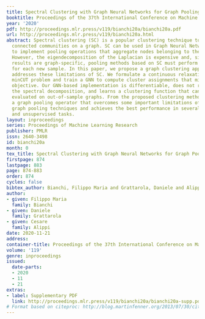 ```yaml
---
title: Spectral Clustering with Graph Neural Networks for Graph Pooling
booktitle: Proceedings of the 37th International Conference on Machine Learning
year: '2020'
pdf: http://proceedings.mlr.press/v119/bianchi20a/bianchi20a.pdf
url: http://proceedings.mlr.press/v119/bianchi20a.html
abstract: Spectral clustering (SC) is a popular clustering technique to find strongly
  connected communities on a graph. SC can be used in Graph Neural Networks (GNNs)
  to implement pooling operations that aggregate nodes belonging to the same cluster.
  However, the eigendecomposition of the Laplacian is expensive and, since clustering
  results are graph-specific, pooling methods based on SC must perform a new optimization
  for each new sample. In this paper, we propose a graph clustering approach that
  addresses these limitations of SC. We formulate a continuous relaxation of the normalized
  minCUT problem and train a GNN to compute cluster assignments that minimize this
  objective. Our GNN-based implementation is differentiable, does not require to compute
  the spectral decomposition, and learns a clustering function that can be quickly
  evaluated on out-of-sample graphs. From the proposed clustering method, we design
  a graph pooling operator that overcomes some important limitations of state-of-the-art
  graph pooling techniques and achieves the best performance in several supervised
  and unsupervised tasks.
layout: inproceedings
series: Proceedings of Machine Learning Research
publisher: PMLR
issn: 2640-3498
id: bianchi20a
month: 0
tex_title: Spectral Clustering with Graph Neural Networks for Graph Pooling
firstpage: 874
lastpage: 883
page: 874-883
order: 874
cycles: false
bibtex_author: Bianchi, Filippo Maria and Grattarola, Daniele and Alippi, Cesare
author:
- given: Filippo Maria
  family: Bianchi
- given: Daniele
  family: Grattarola
- given: Cesare
  family: Alippi
date: 2020-11-21
address: 
container-title: Proceedings of the 37th International Conference on Machine Learning
volume: '119'
genre: inproceedings
issued:
  date-parts:
  - 2020
  - 11
  - 21
extras:
- label: Supplementary PDF
  link: http://proceedings.mlr.press/v119/bianchi20a/bianchi20a-supp.pdf
# Format based on citeproc: http://blog.martinfenner.org/2013/07/30/citeproc-yaml-for-bibliographies/
---
```

